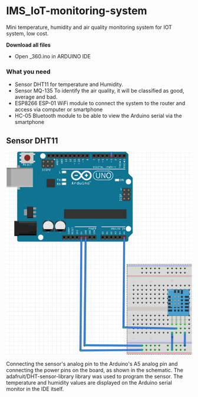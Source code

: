 # IMS_IoT-monitoring-system
Mini temperature, humidity and air quality monitoring system for IOT system, low cost.

**Download all files**
 * Open _360.ino in ARDUINO IDE

### **What you need**

* Sensor DHT11 for temperature and Humidity.
* Sensor MQ-135 To identify the air quality, it will be classified as good, average and bad.
* ESP8266 ESP-01 WiFi module to connect the system to the router and access via computer or smartphone
* HC-05 Bluetooth module to be able to view the Arduino serial via the smartphone

## Sensor DHT11
![](https://github.com/VictorIkeda/IMS_IoT-monitoring-system/blob/main/Images/dht11S.png?raw=true)

Connecting the sensor's analog pin to the Arduino's A5 analog pin and connecting the power pins on the board, as shown in the schematic. The adafruit/DHT-sensor-library library was used to program the sensor. The temperature and humidity values are displayed on the Arduino serial monitor in the IDE itself.
